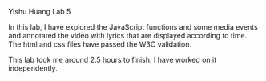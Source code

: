 Yishu Huang
Lab 5

In this lab, I have explored the JavaScript functions and some media events and annotated the video with lyrics that are displayed according to time. The html and css files have passed the W3C validation.

This lab took me around 2.5 hours to finish. I have worked on it independently.